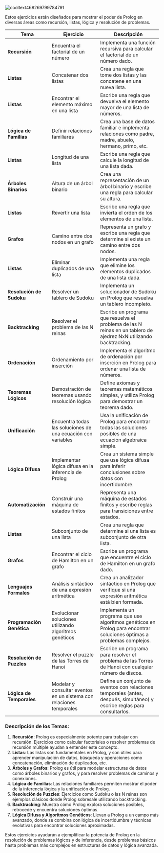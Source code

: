 



![cooltext468269799784791](https://github.com/user-attachments/assets/fe0bcce9-af1f-415a-a7d2-51dfff21741c)


 
 Estos ejercicios están diseñados para mostrar el poder de Prolog en diversas áreas como recursión, listas, lógica y resolución de problemas.

| **Tema**                 | **Ejercicio**                                                                                         | **Descripción**                                                                                                         |
|--------------------------|-------------------------------------------------------------------------------------------------------|-------------------------------------------------------------------------------------------------------------------------|
| **Recursión**             | Encuentra el factorial de un número                                                                   | Implementa una función recursiva para calcular el factorial de un número dado.                                           |
| **Listas**                | Concatenar dos listas                                                                                 | Crea una regla que tome dos listas y las concatene en una nueva lista.                                                  |
| **Listas**                | Encontrar el elemento máximo en una lista                                                             | Escribe una regla que devuelva el elemento mayor de una lista de números.                                               |
| **Lógica de Familias**    | Definir relaciones familiares                                                                         | Crea una base de datos familiar e implementa relaciones como padre, madre, abuelo, hermano, primo, etc.                 |
| **Listas**                | Longitud de una lista                                                                                 | Escribe una regla que calcule la longitud de una lista dada.                                                            |
| **Árboles Binarios**      | Altura de un árbol binario                                                                            | Crea una representación de un árbol binario y escribe una regla para calcular su altura.                                |
| **Listas**                | Revertir una lista                                                                                    | Escribe una regla que invierta el orden de los elementos de una lista.                                                  |
| **Grafos**                | Camino entre dos nodos en un grafo                                                                    | Representa un grafo y escribe una regla que determine si existe un camino entre dos nodos.                               |
| **Listas**                | Eliminar duplicados de una lista                                                                      | Implementa una regla que elimine los elementos duplicados de una lista dada.                                             |
| **Resolución de Sudoku**  | Resolver un tablero de Sudoku                                                                         | Implementa un solucionador de Sudoku en Prolog que resuelva un tablero incompleto.                                       |
| **Backtracking**          | Resolver el problema de las N reinas                                                                  | Escribe un programa que resuelva el problema de las N reinas en un tablero de ajedrez NxN utilizando backtracking.       |
| **Ordenación**            | Ordenamiento por inserción                                                                            | Implementa el algoritmo de ordenación por inserción en Prolog para ordenar una lista de números.                         |
| **Teoremas Lógicos**      | Demostración de teoremas usando resolución lógica                                                     | Define axiomas y teoremas matemáticos simples, y utiliza Prolog para demostrar un teorema dado.                          |
| **Unificación**           | Encuentra todas las soluciones de una ecuación con variables                                          | Usa la unificación de Prolog para encontrar todas las soluciones posibles de una ecuación algebraica simple.             |
| **Lógica Difusa**         | Implementar lógica difusa en la inferencia de Prolog                                                  | Crea un sistema simple que use lógica difusa para inferir conclusiones sobre datos con incertidumbre.                    |
| **Automatización**        | Construir una máquina de estados finitos                                                              | Representa una máquina de estados finitos y escribe reglas para transiciones entre estados.                              |
| **Listas**                | Subconjunto de una lista                                                                              | Crea una regla que determine si una lista es subconjunto de otra lista.                                                 |
| **Grafos**                | Encontrar el ciclo de Hamilton en un grafo                                                            | Escribe un programa que encuentre el ciclo de Hamilton en un grafo dado.                                                |
| **Lenguajes Formales**    | Análisis sintáctico de una expresión aritmética                                                       | Crea un analizador sintáctico en Prolog que verifique si una expresión aritmética está bien formada.                     |
| **Programación Genética** | Evolucionar soluciones utilizando algoritmos genéticos                                                | Implementa un programa que use algoritmos genéticos en Prolog para encontrar soluciones óptimas a problemas complejos.    |
| **Resolución de Puzzles** | Resolver el puzzle de las Torres de Hanoi                                                            | Escribe un programa para resolver el problema de las Torres de Hanoi con cualquier número de discos.                     |
| **Lógica de Temporales**  | Modelar y consultar eventos en un sistema con relaciones temporales                                   | Define un conjunto de eventos con relaciones temporales (antes, después, simultáneo) y escribe reglas para consultarlos. |

### Descripción de los Temas:

1. **Recursión**: Prolog es especialmente potente para trabajar con recursión. Ejercicios como calcular factoriales o resolver problemas de recursión múltiple ayudan a entender este concepto.
2. **Listas**: Las listas son fundamentales en Prolog, y son útiles para aprender manipulación de datos, búsqueda y operaciones como concatenación, eliminación de duplicados, etc.
3. **Árboles y Grafos**: Prolog es útil para modelar estructuras de datos como árboles binarios y grafos, y para resolver problemas de caminos y conexiones.
4. **Lógica de Familias**: Las relaciones familiares permiten mostrar el poder de la inferencia lógica y la unificación de Prolog.
5. **Resolución de Puzzles**: Ejercicios como Sudoku o las N reinas son ejemplos clásicos donde Prolog sobresale utilizando backtracking.
6. **Backtracking**: Muestra cómo Prolog explora soluciones posibles, retrocede y encuentra soluciones óptimas.
7. **Lógica Difusa y Algoritmos Genéticos**: Llevan a Prolog a un campo más avanzado, donde se combina con lógica de incertidumbre y técnicas evolutivas para encontrar soluciones aproximadas.



Estos ejercicios ayudarán a ejemplificar la potencia de Prolog en la resolución de problemas lógicos y de inferencia, desde problemas básicos hasta problemas más complejos en estructuras de datos y lógica avanzada.
